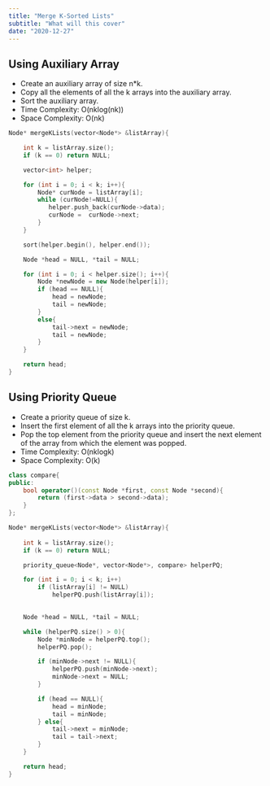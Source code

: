 ```yaml
---
title: "Merge K-Sorted Lists"
subtitle: "What will this cover"
date: "2020-12-27"
---
```


## Using Auxiliary Array

- Create an auxiliary array of size n*k.
- Copy all the elements of all the k arrays into the auxiliary array.
- Sort the auxiliary array.
- Time Complexity: O(nklog(nk))
- Space Complexity: O(nk)

```cpp
Node* mergeKLists(vector<Node*> &listArray){

    int k = listArray.size();
    if (k == 0) return NULL;

    vector<int> helper;

    for (int i = 0; i < k; i++){
        Node* curNode = listArray[i];
        while (curNode!=NULL){
           helper.push_back(curNode->data);
           curNode =  curNode->next;
        }
    }

    sort(helper.begin(), helper.end());

    Node *head = NULL, *tail = NULL;

    for (int i = 0; i < helper.size(); i++){
        Node *newNode = new Node(helper[i]);
        if (head == NULL){
            head = newNode;
            tail = newNode;
        }
        else{
            tail->next = newNode;
            tail = newNode;
        }
    }

    return head;
}
```

## Using Priority Queue

- Create a priority queue of size k.
- Insert the first element of all the k arrays into the priority queue.
- Pop the top element from the priority queue and insert the next element of the array from which the element was popped.
- Time Complexity: O(nklogk)
- Space Complexity: O(k)

```cpp
class compare{
public:
    bool operator()(const Node *first, const Node *second){
        return (first->data > second->data);
    }
};

Node* mergeKLists(vector<Node*> &listArray){
    
    int k = listArray.size();
    if (k == 0) return NULL;

    priority_queue<Node*, vector<Node*>, compare> helperPQ;

    for (int i = 0; i < k; i++)
        if (listArray[i] != NULL)
            helperPQ.push(listArray[i]);
 

    Node *head = NULL, *tail = NULL;

    while (helperPQ.size() > 0){
        Node *minNode = helperPQ.top();
        helperPQ.pop();

        if (minNode->next != NULL){
            helperPQ.push(minNode->next);
            minNode->next = NULL;
        }

        if (head == NULL){
            head = minNode;
            tail = minNode;
        } else{
            tail->next = minNode;
            tail = tail->next;
        }
    }

    return head;
}
```